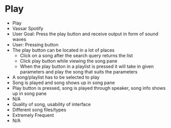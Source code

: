 # Play 

- Play 
- Vassar Spotify
- User Goal: Press the play button and receive output in form of sound waves
- User: Pressing button
- The play button can be located in a lot of places
    - Click on a song after the search query returns the list
    - Click play button while viewing the song pane
    - When the play button in a playlist is pressed it will take in given parameters and play the song that suits the parameters
- A song/playlist has to be selected to play
- Song is played and song shows up in song pane
- Play button is pressed, song is played through speaker, song info shows up in song pane
- N/A
- Quality of song, usability of interface
- Different song files/types
- Extremely Frequent
- N/A